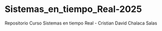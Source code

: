 # Sistemas_en_tiempo_Real-2025
Repositorio Curso Sistemas en tiempo Real - Cristian David Chalaca Salas
